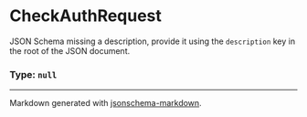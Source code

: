 # CheckAuthRequest

JSON Schema missing a description, provide it using the `description` key in the root of the JSON document.

### Type: `null`


---

Markdown generated with [jsonschema-markdown](https://github.com/elisiariocouto/jsonschema-markdown).

